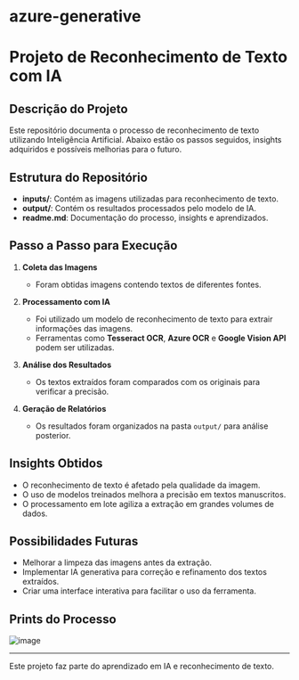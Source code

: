 # azure-generative

# Projeto de Reconhecimento de Texto com IA

## Descrição do Projeto
Este repositório documenta o processo de reconhecimento de texto utilizando Inteligência Artificial. Abaixo estão os passos seguidos, insights adquiridos e possíveis melhorias para o futuro.

## Estrutura do Repositório
- **inputs/**: Contém as imagens utilizadas para reconhecimento de texto.
- **output/**: Contém os resultados processados pelo modelo de IA.
- **readme.md**: Documentação do processo, insights e aprendizados.

## Passo a Passo para Execução

1. **Coleta das Imagens**
   - Foram obtidas imagens contendo textos de diferentes fontes.

2. **Processamento com IA**
   - Foi utilizado um modelo de reconhecimento de texto para extrair informações das imagens.
   - Ferramentas como **Tesseract OCR**, **Azure OCR** e **Google Vision API** podem ser utilizadas.

3. **Análise dos Resultados**
   - Os textos extraídos foram comparados com os originais para verificar a precisão.

4. **Geração de Relatórios**
   - Os resultados foram organizados na pasta `output/` para análise posterior.

## Insights Obtidos
- O reconhecimento de texto é afetado pela qualidade da imagem.
- O uso de modelos treinados melhora a precisão em textos manuscritos.
- O processamento em lote agiliza a extração em grandes volumes de dados.

## Possibilidades Futuras
- Melhorar a limpeza das imagens antes da extração.
- Implementar IA generativa para correção e refinamento dos textos extraídos.
- Criar uma interface interativa para facilitar o uso da ferramenta.

## Prints do Processo
![image](https://github.com/user-attachments/assets/a3bebae5-93fa-47ec-8c5f-d8ee3ea61edf)

---
Este projeto faz parte do aprendizado em IA e reconhecimento de texto.


